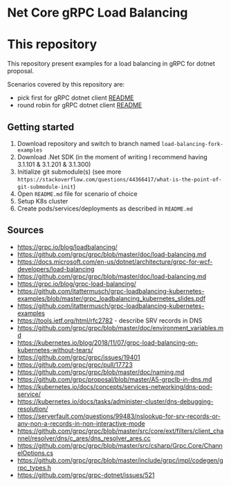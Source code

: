 # Net Core gRPC Load Balancing

# This repository

This repository present examples for a load balancing in gRPC for dotnet proposal.

Scenarios covered by this repository are:
- pick first for gRPC dotnet client [README](scenarios/NetCore.DotNet.PickFirst/README.md)
- round robin for gRPC dotnet client [README](scenarios/NetCore.DotNet.RoundRobin/README.md)

## Getting started

1. Download repository and switch to branch named `load-balancing-fork-examples`
2. Download .Net SDK (in the moment of writing I recommend having 3.1.101 & 3.1.201 & 3.1.300)
3. Initialize git submodule(s) (see more `https://stackoverflow.com/questions/44366417/what-is-the-point-of-git-submodule-init`)
4. Open `README.md` file for scenario of choice
5. Setup K8s cluster
6. Create pods/services/deployments as described in `README.md` 

## Sources

- https://grpc.io/blog/loadbalancing/ 
- https://github.com/grpc/grpc/blob/master/doc/load-balancing.md 
- https://docs.microsoft.com/en-us/dotnet/architecture/grpc-for-wcf-developers/load-balancing 
- https://github.com/grpc/grpc/blob/master/doc/load-balancing.md
- https://grpc.io/blog/grpc-load-balancing/
- https://github.com/jtattermusch/grpc-loadbalancing-kubernetes-examples/blob/master/grpc_loadbalancing_kubernetes_slides.pdf
- https://github.com/jtattermusch/grpc-loadbalancing-kubernetes-examples
- https://tools.ietf.org/html/rfc2782 - describe SRV records in DNS
- https://github.com/grpc/grpc/blob/master/doc/environment_variables.md
- https://kubernetes.io/blog/2018/11/07/grpc-load-balancing-on-kubernetes-without-tears/
- https://github.com/grpc/grpc/issues/19401
- https://github.com/grpc/grpc/pull/17723
- https://github.com/grpc/grpc/blob/master/doc/naming.md
- https://github.com/grpc/proposal/blob/master/A5-grpclb-in-dns.md
- https://kubernetes.io/docs/concepts/services-networking/dns-pod-service/
- https://kubernetes.io/docs/tasks/administer-cluster/dns-debugging-resolution/
- https://serverfault.com/questions/99483/nslookup-for-srv-records-or-any-non-a-records-in-non-interactive-mode
- https://github.com/grpc/grpc/blob/master/src/core/ext/filters/client_channel/resolver/dns/c_ares/dns_resolver_ares.cc
- https://github.com/grpc/grpc/blob/master/src/csharp/Grpc.Core/ChannelOptions.cs
- https://github.com/grpc/grpc/blob/master/include/grpc/impl/codegen/grpc_types.h
- https://github.com/grpc/grpc-dotnet/issues/521